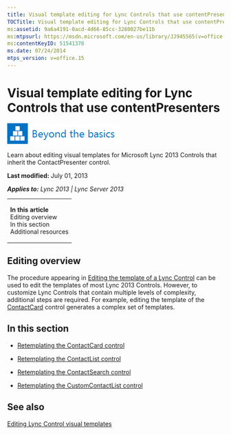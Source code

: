 ```yaml
---
title: Visual template editing for Lync Controls that use contentPresenters
TOCTitle: Visual template editing for Lync Controls that use contentPresenters
ms:assetid: 9a6a4191-0acd-4d66-85cc-3280027be11b
ms:mtpsurl: https://msdn.microsoft.com/en-us/library/JJ945565(v=office.15)
ms:contentKeyID: 51541378
ms.date: 07/24/2014
mtps_version: v=office.15
---
```


# Visual template editing for Lync Controls that use contentPresenters

![Beyond the basics topic](images/JJ937254.mod_icon_beyondbasics_long(Office.15).png "Beyond the basics topic")

Learn about editing visual templates for Microsoft Lync 2013 Controls that inherit the ContactPresenter control.

**Last modified:** July 01, 2013

***Applies to:** Lync 2013 | Lync Server 2013*

<table>
<colgroup>
<col style="width: 100%" />
</colgroup>
<tbody>
<tr class="odd">
<td><p><strong>In this article</strong><br />
Editing overview<br />
In this section<br />
Additional resources</p></td>
</tr>
</tbody>
</table>

## Editing overview

The procedure appearing in [Editing the template of a Lync Control](editing-the-template-of-a-lync-control.md) can be used to edit the templates of most Lync 2013 Controls. However, to customize Lync Controls that contain multiple levels of complexity, additional steps are required. For example, editing the template of the [ContactCard](https://msdn.microsoft.com/en-us/library/hh379168\(v=office.15\)) control generates a complex set of templates.

## In this section

  - [Retemplating the ContactCard control](retemplating-the-contactcard-control.md)

  - [Retemplating the ContactList control](retemplating-the-contactlist-control.md)

  - [Retemplating the ContactSearch control](retemplating-the-contactsearch-control.md)

  - [Retemplating the CustomContactList control](retemplating-the-customcontactlist-control.md)

## See also

[Editing Lync Control visual templates](editing-lync-control-visual-templates.md)

